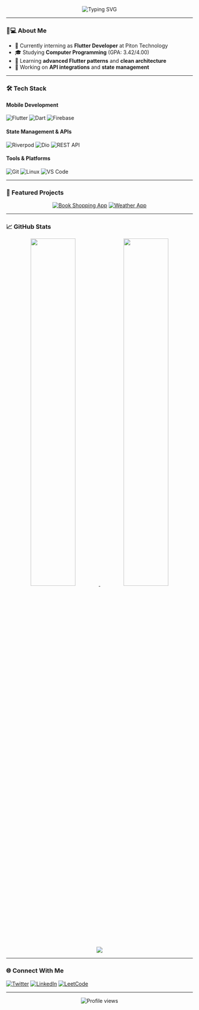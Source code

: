 <div align="center">
  <img src="https://readme-typing-svg.demolab.com?font=Fira+Code&size=30&duration=2800&pause=1000&color=58A6FF&center=true&vCenter=true&width=800&lines=Hi+%F0%9F%91%8B%2C+I'm+devtengry;Flutter+Developer+%40Piton+Technology;Computer+Programming+at+%40Bandırma+Onyedi+Eylül" alt="Typing SVG" />
</div>

---

### 👨💻 About Me
- 🏢 Currently interning as **Flutter Developer** at Piton Technology
- 🎓 Studying **Computer Programming** (GPA: 3.42/4.00)
- 🌱 Learning **advanced Flutter patterns** and **clean architecture**
- 🔭 Working on **API integrations** and **state management**

---

### 🛠 Tech Stack
#### Mobile Development
![Flutter](https://img.shields.io/badge/Flutter-02569B?style=for-the-badge&logo=flutter&logoColor=white)
![Dart](https://img.shields.io/badge/Dart-0175C2?style=for-the-badge&logo=dart&logoColor=white)
![Firebase](https://img.shields.io/badge/Firebase-FFCA28?style=for-the-badge&logo=firebase&logoColor=black)

#### State Management & APIs
![Riverpod](https://img.shields.io/badge/Riverpod-4BC0F5?style=for-the-badge&logo=flutter&logoColor=white)
![Dio](https://img.shields.io/badge/Dio-663399?style=for-the-badge&logo=dart&logoColor=white)
![REST API](https://img.shields.io/badge/REST_API-FF6F00?style=for-the-badge&logo=postman&logoColor=white)

#### Tools & Platforms
![Git](https://img.shields.io/badge/Git-F05032?style=for-the-badge&logo=git&logoColor=white)
![Linux](https://img.shields.io/badge/Linux-FCC624?style=for-the-badge&logo=linux&logoColor=black)
![VS Code](https://img.shields.io/badge/VS_Code-007ACC?style=for-the-badge&logo=visual-studio-code&logoColor=white)

---

### 🚀 Featured Projects
<div align="center">
  
[![Book Shopping App](https://github-readme-stats.vercel.app/api/pin/?username=devtengry&repo=product_catalog_project&theme=dark)](https://github.com/devtengry/product_catalog_project)
[![Weather App](https://github-readme-stats.vercel.app/api/pin/?username=devtengry&repo=weather_app&theme=dark)](https://github.com/devtengry/weather_app)

</div>

---

### 📈 GitHub Stats
<div align="center">
  <a href="https://github.com/devtengry">
    <img width="49%" src="https://github-readme-stats.vercel.app/api?username=devtengry&show_icons=true&theme=dark&hide_border=true" />
    <img width="49%" src="https://github-readme-streak-stats.herokuapp.com?user=devtengry&theme=dark&hide_border=true" />
  </a>
</div>

<div align="center">
  <img src="https://github-readme-activity-graph.vercel.app/graph?username=devtengry&theme=react-dark&hide_border=true&area=true" />
</div>

---

### 🌐 Connect With Me
[![Twitter](https://img.shields.io/badge/Twitter-1DA1F2?style=for-the-badge&logo=twitter&logoColor=white)](https://twitter.com/devtengry)
[![LinkedIn](https://img.shields.io/badge/LinkedIn-0A66C2?style=for-the-badge&logo=linkedin&logoColor=white)](https://www.linkedin.com/in/ömer-imamoğlu-592875286/)
[![LeetCode](https://img.shields.io/badge/-LeetCode-FFA116?style=for-the-badge&logo=leetcode&logoColor=black)](https://leetcode.com/devtengry)

---

<div align="center">
  <img src="https://komarev.com/ghpvc/?username=devtengry&label=Profile+Views&color=blue&style=flat-square" alt="Profile views" />
</div>
